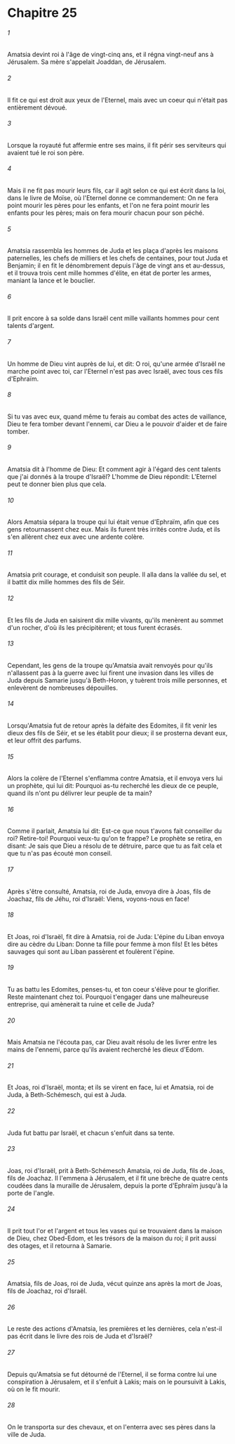 # Chapitre 25

###### 1
Amatsia devint roi à l'âge de vingt-cinq ans, et il régna vingt-neuf ans à Jérusalem. Sa mère s'appelait Joaddan, de Jérusalem.
###### 2
Il fit ce qui est droit aux yeux de l'Eternel, mais avec un coeur qui n'était pas entièrement dévoué.
###### 3
Lorsque la royauté fut affermie entre ses mains, il fit périr ses serviteurs qui avaient tué le roi son père.
###### 4
Mais il ne fit pas mourir leurs fils, car il agit selon ce qui est écrit dans la loi, dans le livre de Moïse, où l'Eternel donne ce commandement: On ne fera point mourir les pères pour les enfants, et l'on ne fera point mourir les enfants pour les pères; mais on fera mourir chacun pour son péché.
###### 5
Amatsia rassembla les hommes de Juda et les plaça d'après les maisons paternelles, les chefs de milliers et les chefs de centaines, pour tout Juda et Benjamin; il en fit le dénombrement depuis l'âge de vingt ans et au-dessus, et il trouva trois cent mille hommes d'élite, en état de porter les armes, maniant la lance et le bouclier.
###### 6
Il prit encore à sa solde dans Israël cent mille vaillants hommes pour cent talents d'argent.
###### 7
Un homme de Dieu vint auprès de lui, et dit: O roi, qu'une armée d'Israël ne marche point avec toi, car l'Eternel n'est pas avec Israël, avec tous ces fils d'Ephraïm.
###### 8
Si tu vas avec eux, quand même tu ferais au combat des actes de vaillance, Dieu te fera tomber devant l'ennemi, car Dieu a le pouvoir d'aider et de faire tomber.
###### 9
Amatsia dit à l'homme de Dieu: Et comment agir à l'égard des cent talents que j'ai donnés à la troupe d'Israël? L'homme de Dieu répondit: L'Eternel peut te donner bien plus que cela.
###### 10
Alors Amatsia sépara la troupe qui lui était venue d'Ephraïm, afin que ces gens retournassent chez eux. Mais ils furent très irrités contre Juda, et ils s'en allèrent chez eux avec une ardente colère.
###### 11
Amatsia prit courage, et conduisit son peuple. Il alla dans la vallée du sel, et il battit dix mille hommes des fils de Séir.
###### 12
Et les fils de Juda en saisirent dix mille vivants, qu'ils menèrent au sommet d'un rocher, d'où ils les précipitèrent; et tous furent écrasés.
###### 13
Cependant, les gens de la troupe qu'Amatsia avait renvoyés pour qu'ils n'allassent pas à la guerre avec lui firent une invasion dans les villes de Juda depuis Samarie jusqu'à Beth-Horon, y tuèrent trois mille personnes, et enlevèrent de nombreuses dépouilles.
###### 14
Lorsqu'Amatsia fut de retour après la défaite des Edomites, il fit venir les dieux des fils de Séir, et se les établit pour dieux; il se prosterna devant eux, et leur offrit des parfums.
###### 15
Alors la colère de l'Eternel s'enflamma contre Amatsia, et il envoya vers lui un prophète, qui lui dit: Pourquoi as-tu recherché les dieux de ce peuple, quand ils n'ont pu délivrer leur peuple de ta main?
###### 16
Comme il parlait, Amatsia lui dit: Est-ce que nous t'avons fait conseiller du roi? Retire-toi! Pourquoi veux-tu qu'on te frappe? Le prophète se retira, en disant: Je sais que Dieu a résolu de te détruire, parce que tu as fait cela et que tu n'as pas écouté mon conseil.
###### 17
Après s'être consulté, Amatsia, roi de Juda, envoya dire à Joas, fils de Joachaz, fils de Jéhu, roi d'Israël: Viens, voyons-nous en face!
###### 18
Et Joas, roi d'Israël, fit dire à Amatsia, roi de Juda: L'épine du Liban envoya dire au cèdre du Liban: Donne ta fille pour femme à mon fils! Et les bêtes sauvages qui sont au Liban passèrent et foulèrent l'épine.
###### 19
Tu as battu les Edomites, penses-tu, et ton coeur s'élève pour te glorifier. Reste maintenant chez toi. Pourquoi t'engager dans une malheureuse entreprise, qui amènerait ta ruine et celle de Juda?
###### 20
Mais Amatsia ne l'écouta pas, car Dieu avait résolu de les livrer entre les mains de l'ennemi, parce qu'ils avaient recherché les dieux d'Edom.
###### 21
Et Joas, roi d'Israël, monta; et ils se virent en face, lui et Amatsia, roi de Juda, à Beth-Schémesch, qui est à Juda.
###### 22
Juda fut battu par Israël, et chacun s'enfuit dans sa tente.
###### 23
Joas, roi d'Israël, prit à Beth-Schémesch Amatsia, roi de Juda, fils de Joas, fils de Joachaz. Il l'emmena à Jérusalem, et il fit une brèche de quatre cents coudées dans la muraille de Jérusalem, depuis la porte d'Ephraïm jusqu'à la porte de l'angle.
###### 24
Il prit tout l'or et l'argent et tous les vases qui se trouvaient dans la maison de Dieu, chez Obed-Edom, et les trésors de la maison du roi; il prit aussi des otages, et il retourna à Samarie.
###### 25
Amatsia, fils de Joas, roi de Juda, vécut quinze ans après la mort de Joas, fils de Joachaz, roi d'Israël.
###### 26
Le reste des actions d'Amatsia, les premières et les dernières, cela n'est-il pas écrit dans le livre des rois de Juda et d'Israël?
###### 27
Depuis qu'Amatsia se fut détourné de l'Eternel, il se forma contre lui une conspiration à Jérusalem, et il s'enfuit à Lakis; mais on le poursuivit à Lakis, où on le fit mourir.
###### 28
On le transporta sur des chevaux, et on l'enterra avec ses pères dans la ville de Juda.
